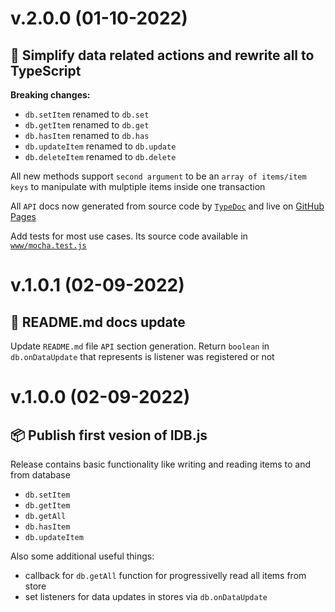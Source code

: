 # v.2.0.0 (01-10-2022)
## 🔬 Simplify data related actions and rewrite all to TypeScript
**Breaking changes:**
- `db.setItem` renamed to `db.set`
- `db.getItem` renamed to `db.get`
- `db.hasItem` renamed to `db.has`
- `db.updateItem` renamed to `db.update`
- `db.deleteItem` renamed to `db.delete`

All new methods support `second argument` to be an `array of items/item keys` to manipulate with mulptiple items inside one transaction

All `API` docs now generated from source code by [`TypeDoc`](https://typedoc.org) and live on [GitHub Pages](https://lr0pb.github.io/IDB.js/classes/IDB.IDB)

Add tests for most use cases. Its source code available in [`www/mocha.test.js`](https://github.com/lr0pb/IDB.js/tree/main/www/mocha.test.js)

# v.1.0.1 (02-09-2022)
## 📜 README.md docs update
Update `README.md` file `API` section generation. Return `boolean` in `db.onDataUpdate` that represents is listener was registered or not

# v.1.0.0 (02-09-2022)
## 📦 Publish first vesion of IDB.js
Release contains basic functionality like writing and reading items to and from database
- `db.setItem`
- `db.getItem`
- `db.getAll`
- `db.hasItem`
- `db.updateItem`

Also some additional useful things:
- callback for `db.getAll` function for progressivelly read all items from store
- set listeners for data updates in stores via `db.onDataUpdate`
